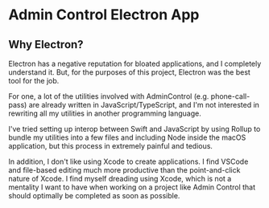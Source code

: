 # Admin Control Electron App

## Why Electron?

Electron has a negative reputation for bloated applications, and I completely understand it. But, for the purposes of this project, Electron was the best tool for the job.

For one, a lot of the utilities involved with AdminControl (e.g. phone-call-pass) are already written in JavaScript/TypeScript, and I'm not interested in rewriting all my utilities in another programming language.

I've tried setting up interop between Swift and JavaScript by using Rollup to bundle my utilities into a few files and including Node inside the macOS application, but this process in extremely painful and tedious.

In addition, I don't like using Xcode to create applications. I find VSCode and file-based editing much more productive than the point-and-click nature of Xcode. I find myself dreading using Xcode, which is not a mentality I want to have when working on a project like Admin Control that should optimally be completed as soon as possible.
